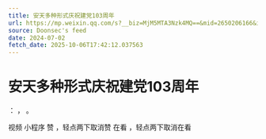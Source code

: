 ```yaml
---
title: 安天多种形式庆祝建党103周年
url: https://mp.weixin.qq.com/s?__biz=MjM5MTA3Nzk4MQ==&mid=2650206166&idx=1&sn=3a06f23b54b818abf2481ca113c3ad83
source: Doonsec's feed
date: 2024-07-02
fetch_date: 2025-10-06T17:42:12.037563
---
```


# 安天多种形式庆祝建党103周年

：
，
。

视频
小程序
赞
，轻点两下取消赞
在看
，轻点两下取消在看